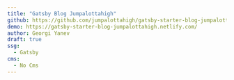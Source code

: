 ```yaml
---
title: "Gatsby Blog Jumpalottahigh"
github: https://github.com/jumpalottahigh/gatsby-starter-blog-jumpalottahigh
demo: https://gatsby-starter-blog-jumpalottahigh.netlify.com/
author: Georgi Yanev
draft: true
ssg:
  - Gatsby
cms:
  - No Cms
---
```

